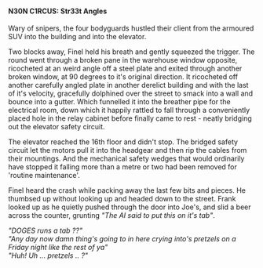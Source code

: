 #### N30N C1RCUS: Str33t Angles

Wary of snipers, the four bodyguards hustled their client from the armoured SUV into the building and into the elevator. 

Two blocks away, Finel held his breath and gently squeezed the trigger. The round went through a broken pane in the warehouse window opposite, ricocheted at an weird angle off a steel plate and exited through another broken window, at 90 degrees to it's original direction. It ricocheted off another carefully angled plate in another derelict building and with the last of it's velocity, gracefully dolphined over the street to smack into a wall and bounce into a gutter. Which funnelled it into the breather pipe for the electrical room, down which it happily rattled to fall through a conveniently placed hole in the relay cabinet before finally came to rest - neatly bridging out the elevator safety circuit. 

The elevator reached the 16th floor and didn't stop. The bridged safety circuit let the motors pull it into the headgear and then rip the cables from their mountings. And the mechanical safety wedges that would ordinarily have stopped it falling more than a metre or two had been removed for 'routine maintenance'.

Finel heard the crash while packing away the last few bits and pieces. He thumbsed up without looking up and headed down to the street. Frank looked up as he quietly pushed through the door into Joe's, and slid a beer across the counter, grunting *"The AI said to put this on it's tab"*.

*"DOGES runs a tab ??"*  
*"Any day now damn thing's going to in here crying into's pretzels on a Friday night like the rest of ya"*  
*"Huh! Uh ... pretzels .. ?"*  
